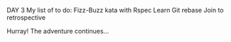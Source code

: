 DAY 3
My list of to do:
Fizz-Buzz kata with Rspec
Learn Git rebase
Join to retrospective

Hurray! The adventure continues...
